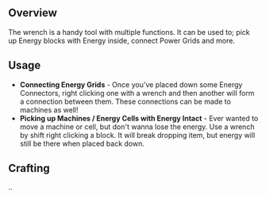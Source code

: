 ## Overview

The wrench is a handy tool with multiple functions. It can be used to;
pick up Energy blocks with Energy inside, connect Power Grids and more.

## Usage

* **Connecting Energy Grids** - Once you've placed down some Energy
  Connectors, right clicking one with a wrench and then another will
  form a connection between them. These connections can be made to
  machines as well!
* **Picking up Machines / Energy Cells with Energy Intact** - Ever
  wanted to move a machine or cell, but don't wanna lose the energy. Use
  a wrench by shift right clicking a block. It will break dropping item,
  but energy will still be there when placed back down.

## Crafting

..